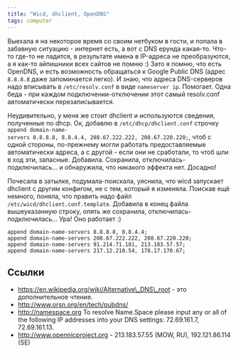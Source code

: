 ```yaml
---
title: "Wicd, dhclient, OpenDNS"
tags: computer
---
```


Выехала я на некоторое время со своим нетбуком в гости, и попала в забавную ситуацию - интернет есть, а вот с DNS ерунда какая-то. Что-то где-то не ладится, в результате имена в IP-адреса не преобразуются, а я как-то айпишники всех сайтов не помню :) Зато я помню, что есть OpenDNS, и есть возможность обращаться к Google Public DNS (адрес `8.8.8.8` даже запоминается легко). И знаю, что адреса DNS-серверов надо вписывать в `/etc/resolv.conf` в виде `nameserver ip`. Помогает. Одна беда - при каждом подключении-отключении этот самый resolv.conf автоматически перезаписывается.

Неудивительно, у меня же стоит dhclient и используются сведения, полученные по dhcp. Ок, добавлю в `/etc/dhcp/dhclient.conf` строчку `append domain-name-servers 8.8.8.8, 8.8.4.4, 208.67.222.222, 208.67.220.220;`, чтоб с одной стороны, по-прежнему могли работать предоставляемые автоматически адреса, а с другой - если они не сработали, то чтоб шли в ход эти, запасные. Добавила. Сохранила, отключилась-подключилась… и обнаружила, что никакого эффекта нет. Досадно!

Почесала в затылке, подумала-поискала, уяснила, что wicd запускает dhclient c другим конфигом, не с тем, который я изменяла. Поискав ещё немного, поняла, что править надо файл `/etc/wicd/dhclient.conf.template`. Добавила в конец файла вышеуказанную строку, опять же сохранила, отключилась-подключилась… Ура! Оно работает :)

    append domain-name-servers 8.8.8.8, 8.8.4.4;
    append domain-name-servers 208.67.222.222, 208.67.220.220;
    append domain-name-servers 91.214.71.181, 213.183.57.57;
    append domain-name-servers 217.12.210.54, 178.17.170.67;

## Ссылки

- https://en.wikipedia.org/wiki/Alternative\_DNS\_root - это дополнительное чтение.
- http://www.orsn.org/en/tech/pubdns/
- http://namespace.org To resolve Name.Space please input any or all of the following IP addresses into your DNS settings: 72.69.161.7, 72.69.161.13.
- http://www.opennicproject.org - 213.183.57.55 (MOW, RU), 192.121.86.114 (SE)
